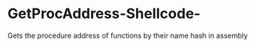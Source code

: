 # GetProcAddress-Shellcode-
Gets the procedure address of functions by their name hash in assembly 
